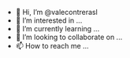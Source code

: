 - 👋 Hi, I’m @valecontrerasl
- 👀 I’m interested in ...
- 🌱 I’m currently learning ...
- 💞️ I’m looking to collaborate on ...
- 📫 How to reach me ...

<!---
valecontrerasl/valecontrerasl is a ✨ special ✨ repository because its `README.md` (this file) appears on your GitHub profile.
You can click the Preview link to take a look at your changes.
--->
